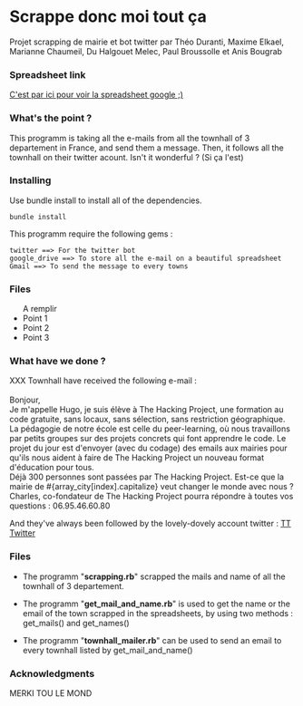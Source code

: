# Scrappe donc moi tout ça

Projet scrapping de mairie et bot twitter par Théo Duranti, Maxime Elkael, Marianne Chaumeil, Du Halgouet Melec, Paul Broussolle et Anis Bougrab

### Spreadsheet link
<a href="https://docs.google.com/spreadsheets/d/1N7--OE8i6xGaAO2AA8cxe9Ry1xm2GSdGULdlyJL7-iE/edit?usp=sharing"> C'est par ici pour voir la spreadsheet google ;) </a>

### What's the point ?

This programm is taking all the e-mails from all the townhall of 3 departement in France, and send them a message. Then, it follows all the townhall on their twitter acount. Isn't it wonderful ? (Si ça l'est)

### Installing

Use bundle install to install all of the dependencies.
```
bundle install

```
This programm require the following gems :
```
twitter ==> For the twitter bot
google_drive ==> To store all the e-mail on a beautiful spreadsheet
Gmail ==> To send the message to every towns
```

### Files

<ul> A remplir
  <li> Point 1
  <li> Point 2
  <li> Point 3
</ul>


### What have we done ?

XXX Townhall have received the following e-mail : <br>
<br>
Bonjour, <br>
Je m'appelle Hugo, je suis élève à The Hacking Project, une formation au code gratuite, sans locaux, sans sélection, sans restriction géographique. La pédagogie de notre école est celle du peer-learning, où nous travaillons par petits groupes sur des projets concrets qui font apprendre le code. Le projet du jour est d'envoyer (avec du codage) des emails aux mairies pour qu'ils nous aident à faire de The Hacking Project un nouveau format d'éducation pour tous.<br>
Déjà 300 personnes sont passées par The Hacking Project. Est-ce que la mairie de #{array_city[index].capitalize} veut changer le monde avec nous ?<br>
Charles, co-fondateur de The Hacking Project pourra répondre à toutes vos questions : 06.95.46.60.80 <br>

And they've always been followed by the lovely-dovely account twitter : <a href="https://twitter.com/Tt_thp">TT Twitter</a> <br>

### Files
- The programm "<b>scrapping.rb</b>" scrapped the mails and name of all the townhall of 3 departement.

- The programm "<b>get_mail_and_name.rb</b>" is used to get the name or the email of the town scrapped in the spreadsheets, by using two methods : get_mails() and get_names()

- The programm "<b>townhall_mailer.rb</b>" can be used to send an email to every townhall listed by get_mail_and_name()

### Acknowledgments

MERKI TOU LE MOND
